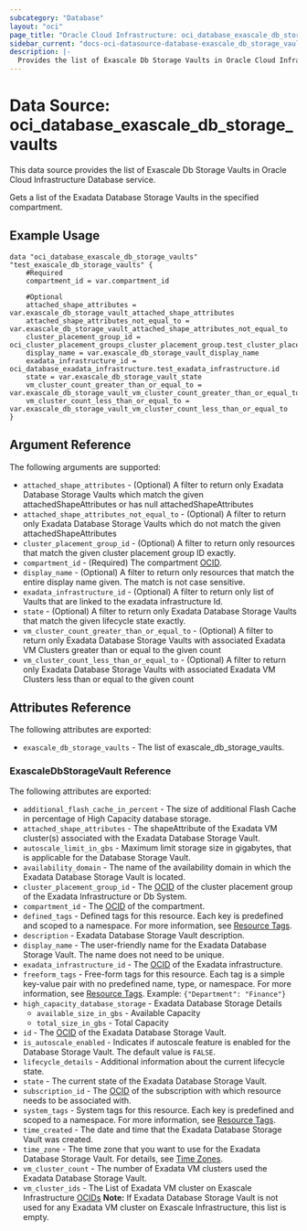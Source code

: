```yaml
---
subcategory: "Database"
layout: "oci"
page_title: "Oracle Cloud Infrastructure: oci_database_exascale_db_storage_vaults"
sidebar_current: "docs-oci-datasource-database-exascale_db_storage_vaults"
description: |-
  Provides the list of Exascale Db Storage Vaults in Oracle Cloud Infrastructure Database service
---
```


# Data Source: oci_database_exascale_db_storage_vaults
This data source provides the list of Exascale Db Storage Vaults in Oracle Cloud Infrastructure Database service.

Gets a list of the Exadata Database Storage Vaults in the specified compartment.


## Example Usage

```hcl
data "oci_database_exascale_db_storage_vaults" "test_exascale_db_storage_vaults" {
	#Required
	compartment_id = var.compartment_id

	#Optional
	attached_shape_attributes = var.exascale_db_storage_vault_attached_shape_attributes
	attached_shape_attributes_not_equal_to = var.exascale_db_storage_vault_attached_shape_attributes_not_equal_to
	cluster_placement_group_id = oci_cluster_placement_groups_cluster_placement_group.test_cluster_placement_group.id
	display_name = var.exascale_db_storage_vault_display_name
	exadata_infrastructure_id = oci_database_exadata_infrastructure.test_exadata_infrastructure.id
	state = var.exascale_db_storage_vault_state
	vm_cluster_count_greater_than_or_equal_to = var.exascale_db_storage_vault_vm_cluster_count_greater_than_or_equal_to
	vm_cluster_count_less_than_or_equal_to = var.exascale_db_storage_vault_vm_cluster_count_less_than_or_equal_to
}
```

## Argument Reference

The following arguments are supported:

* `attached_shape_attributes` - (Optional) A filter to return only Exadata Database Storage Vaults which match the given attachedShapeAttributes or has null attachedShapeAttributes
* `attached_shape_attributes_not_equal_to` - (Optional) A filter to return only Exadata Database Storage Vaults which do not match the given attachedShapeAttributes
* `cluster_placement_group_id` - (Optional) A filter to return only resources that match the given cluster placement group ID exactly.
* `compartment_id` - (Required) The compartment [OCID](https://docs.cloud.oracle.com/iaas/Content/General/Concepts/identifiers.htm).
* `display_name` - (Optional) A filter to return only resources that match the entire display name given. The match is not case sensitive.
* `exadata_infrastructure_id` - (Optional) A filter to return only list of Vaults that are linked to the exadata infrastructure Id.
* `state` - (Optional) A filter to return only Exadata Database Storage Vaults that match the given lifecycle state exactly.
* `vm_cluster_count_greater_than_or_equal_to` - (Optional) A filter to return only Exadata Database Storage Vaults with associated Exadata VM Clusters greater than or equal to the given count
* `vm_cluster_count_less_than_or_equal_to` - (Optional) A filter to return only Exadata Database Storage Vaults with associated Exadata VM Clusters less than or equal to the given count


## Attributes Reference

The following attributes are exported:

* `exascale_db_storage_vaults` - The list of exascale_db_storage_vaults.

### ExascaleDbStorageVault Reference

The following attributes are exported:

* `additional_flash_cache_in_percent` - The size of additional Flash Cache in percentage of High Capacity database storage.
* `attached_shape_attributes` - The shapeAttribute of the Exadata VM cluster(s) associated with the Exadata Database Storage Vault.
* `autoscale_limit_in_gbs` - Maximum limit storage size in gigabytes, that is applicable for the Database Storage Vault.
* `availability_domain` - The name of the availability domain in which the Exadata Database Storage Vault is located.
* `cluster_placement_group_id` - The [OCID](https://docs.cloud.oracle.com/iaas/Content/General/Concepts/identifiers.htm) of the cluster placement group of the Exadata Infrastructure or Db System.
* `compartment_id` - The [OCID](https://docs.cloud.oracle.com/iaas/Content/General/Concepts/identifiers.htm) of the compartment.
* `defined_tags` - Defined tags for this resource. Each key is predefined and scoped to a namespace. For more information, see [Resource Tags](https://docs.cloud.oracle.com/iaas/Content/General/Concepts/resourcetags.htm). 
* `description` - Exadata Database Storage Vault description.
* `display_name` - The user-friendly name for the Exadata Database Storage Vault. The name does not need to be unique.
* `exadata_infrastructure_id` - The [OCID](https://docs.cloud.oracle.com/iaas/Content/General/Concepts/identifiers.htm) of the Exadata infrastructure.
* `freeform_tags` - Free-form tags for this resource. Each tag is a simple key-value pair with no predefined name, type, or namespace. For more information, see [Resource Tags](https://docs.cloud.oracle.com/iaas/Content/General/Concepts/resourcetags.htm).  Example: `{"Department": "Finance"}` 
* `high_capacity_database_storage` - Exadata Database Storage Details 
	* `available_size_in_gbs` - Available Capacity 
	* `total_size_in_gbs` - Total Capacity 
* `id` - The [OCID](https://docs.cloud.oracle.com/iaas/Content/General/Concepts/identifiers.htm) of the Exadata Database Storage Vault.
* `is_autoscale_enabled` - Indicates if autoscale feature is enabled for the Database Storage Vault. The default value is `FALSE`.
* `lifecycle_details` - Additional information about the current lifecycle state.
* `state` - The current state of the Exadata Database Storage Vault.
* `subscription_id` - The [OCID](https://docs.cloud.oracle.com/iaas/Content/General/Concepts/identifiers.htm) of the subscription with which resource needs to be associated with.
* `system_tags` - System tags for this resource. Each key is predefined and scoped to a namespace. For more information, see [Resource Tags](https://docs.cloud.oracle.com/iaas/Content/General/Concepts/resourcetags.htm). 
* `time_created` - The date and time that the Exadata Database Storage Vault was created.
* `time_zone` - The time zone that you want to use for the Exadata Database Storage Vault. For details, see [Time Zones](https://docs.cloud.oracle.com/iaas/Content/Database/References/timezones.htm). 
* `vm_cluster_count` - The number of Exadata VM clusters used the Exadata Database Storage Vault. 
* `vm_cluster_ids` - The List of Exadata VM cluster on Exascale Infrastructure [OCIDs](https://docs.cloud.oracle.com/iaas/Content/General/Concepts/identifiers.htm) **Note:** If Exadata Database Storage Vault is not used for any Exadata VM cluster on Exascale Infrastructure, this list is empty. 

